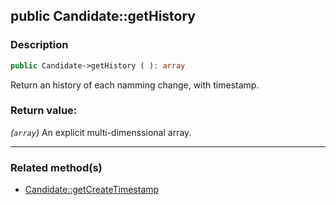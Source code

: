 ## public Candidate::getHistory

### Description    

```php
public Candidate->getHistory ( ): array
```

Return an history of each namming change, with timestamp.
    

### Return value:   

*(```array```)* An explicit multi-dimenssional array.


---------------------------------------

### Related method(s)      

* [Candidate::getCreateTimestamp](../Candidate%20Class/public%20Candidate--getCreateTimestamp.md)    
